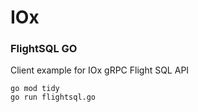 # IOx 
### FlightSQL GO
Client example for IOx gRPC Flight SQL API

```
go mod tidy
go run flightsql.go
```
